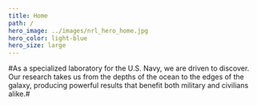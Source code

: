 ```yaml
---
title: Home
path: /
hero_image: ../images/nrl_hero_home.jpg
hero_color: light-blue
hero_size: large
---
```

#As a specialized laboratory for the U.S. Navy, we are driven to discover. Our research takes us from the depths of the ocean to the edges of the galaxy, producing powerful results that benefit both military and civilians alike.#